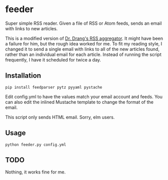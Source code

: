 # feeder
Super simple RSS reader.  Given a file of RSS or Atom feeds, sends an email with links to new articles.

This is a modified version of [Dr. Drang's RSS aggregator](http://www.leancrew.com/all-this/2013/06/my-rss-failure/).  It might have been
a failure for him, but the rough idea worked for me.  To fit my reading style, I changed it to send a single email with links to all of the new articles found, rather than an individual email for each article.  Instead of running the script frequently, I have it scheduled for twice a day.

## Installation

`pip install feedparser pytz pyyaml pystache`

Edit config.yml to have the values match your email account and feeds.  You can also
edit the inlined Mustache template to change the format of the email.

This script only sends HTML email.  Sorry, elm users.

## Usage
`python feeder.py config.yml`

## TODO
Nothing, it works fine for me.

